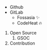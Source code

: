 - Github
- GitLab
  - Fossasia :sparkles:
  - CodeHeat :fire:
  
1. Open Source 
    1. GSOC
2. Contribution 
